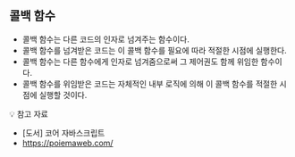 ## 콜백 함수

- 콜백 함수는 다른 코드의 인자로 넘겨주는 함수이다. 
- 콜백 함수를 넘겨받은 코드는 이 콜백 함수를 필요에 따라 적절한 시점에 실행한다. 
- 콜백 함수는 다른 함수에게 인자로 넘겨줌으로써 그 제어권도 함께 위임한 함수이다. 
- 콜백 함수를 위임받은 코드는 자체적인 내부 로직에 의해 이 콜백 함수를 적절한 시점에 실행할 것이다.

💡 참고 자료

- [도서] 코어 자바스크립트 
- https://poiemaweb.com/




